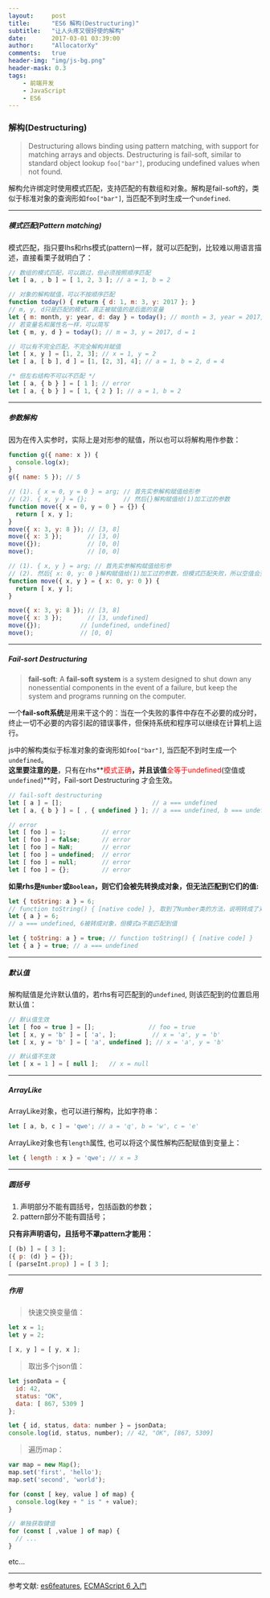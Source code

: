 ```yaml
---
layout:     post
title:      "ES6 解构(Destructuring)"
subtitle:   "让人头疼又很好使的解构"
date:       2017-03-01 03:39:00
author:     "AllocatorXy"
comments:   true
header-img: "img/js-bg.png"
header-mask: 0.3
tags:
    - 前端开发
    - JavaScript
    - ES6
---
```


### 解构(Destructuring)
>Destructuring allows binding using pattern matching, with support for matching arrays and objects. Destructuring is fail-soft, similar to standard object lookup `foo["bar"]`, producing undefined values when not found.

解构允许绑定时使用模式匹配，支持匹配的有数组和对象。解构是fail-soft的，类似于标准对象的查询形如`foo["bar"]`, 当匹配不到时生成一个`undefined`.
<hr />

##### 模式匹配(Pattern matching)
模式匹配，指只要lhs和rhs模式(pattern)一样，就可以匹配到，比较难以用语言描述，直接看栗子就明白了：

```js
// 数组的模式匹配，可以跳过，但必须按照顺序匹配
let [ a, , b ] = [ 1, 2, 3 ]; // a = 1, b = 2

// 对象的解构赋值，可以不按顺序匹配
function today() { return { d: 1, m: 3, y: 2017 }; }
// m, y, d只是匹配的模式，真正被赋值的是后面的变量
let { m: month, y: year, d: day } = today(); // month = 3, year = 2017, day = 1
// 若变量名和属性名一样，可以简写
let { m, y, d } = today(); // m = 3, y = 2017, d = 1

// 可以有不完全匹配，不完全解构并赋值
let [ x, y ] = [1, 2, 3]; // x = 1, y = 2
let [ a, [ b ], d ] = [1, [2, 3], 4]; // a = 1, b = 2, d = 4

/* 但左右结构不可以不匹配 */
let [ a, { b } ] = [ 1 ]; // error
let [ a, { b } ] = [ 1, { 2 } ]; // a = 1, b = 2

```
<hr />

##### 参数解构
因为在传入实参时，实际上是对形参的赋值，所以也可以将解构用作参数：

```js
function g({ name: x }) {
  console.log(x);
}
g({ name: 5 }); // 5

// (1). { x = 0, y = 0 } = arg; // 首先实参解构赋值给形参
// (2). { x, y } = {};          // 然后{}解构赋值给(1)加工过的参数
function move({ x = 0, y = 0 } = {}) {
  return [ x, y ];
}
move({ x: 3, y: 8 }); // [3, 8]
move({ x: 3 });       // [3, 0]
move({});             // [0, 0]
move();               // [0, 0]

// (1). { x, y } = arg; // 首先实参解构赋值给形参
// (2). 然后{ x: 0, y: 0 }解构赋值给(1)加工过的参数，但模式匹配失败，所以空值会变成undefined不完全解构
function move({ x, y } = { x: 0, y: 0 }) {
  return [ x, y ];
}

move({ x: 3, y: 8 }); // [3, 8]
move({ x: 3 });       // [3, undefined]
move({});           // [undefined, undefined]
move();             // [0, 0]
```
<hr />

##### Fail-sort Destructuring
>**fail-soft**: A **fail-soft system** is a system designed to shut down any nonessential components in the event of a failure, but keep the system and programs running on the computer.

一个**fail-soft系统**是用来干这个的：当在一个失败的事件中存在不必要的成分时，终止一切不必要的内容引起的错误事件，但保持系统和程序可以继续在计算机上运行。

js中的解构类似于标准对象的查询形如`foo["bar"]`, 当匹配不到时生成一个`undefined`。<br />
**这里要注意的是**，只有在rhs**<font color="red">模式正确</font>**，并且该值**<font color="red">全等于undefined</font>(空值或`undefined`)**时，Fail-sort Destructuring 才会生效。<br />

```js
// fail-soft destructuring
let [ a ] = [];                         // a === undefined
let [ a, { b } ] = [ , { undefined } ]; // a === undefined, b === undefined

// error
let [ foo ] = 1;          // error
let [ foo ] = false;      // error
let [ foo ] = NaN;        // error
let [ foo ] = undefined;  // error
let [ foo ] = null;       // error
let [ foo ] = {};         // error
```

**如果rhs是`Number`或`Boolean`，则它们会被先转换成对象，但无法匹配到它们的值:**

```js
let { toString: a } = 6;
// function toString() { [native code] }, 取到了Number类的方法，说明转成了对象
let { a } = 6; 
// a === undefined, 6被转成对象，但模式a不能匹配到值

let { toString: a } = true; // function toString() { [native code] }
let { a } = true; // a === undefined
```
<hr />

##### 默认值
解构赋值是允许默认值的，若rhs有可匹配到的`undefined`, 则该匹配到的位置启用默认值：

```js
// 默认值生效
let [ foo = true ] = [];               // foo = true
let [ x, y = 'b' ] = [ 'a', ];          // x = 'a', y = 'b'
let [ x, y = 'b' ] = [ 'a', undefined ]; // x = 'a', y = 'b'

// 默认值不生效
let [ x = 1 ] = [ null ];   // x = null
```
<hr />

##### ArrayLike
ArrayLike对象，也可以进行解构，比如字符串：

```js
let [ a, b, c ] = 'qwe'; // a = 'q', b = 'w', c = 'e' 
```

ArrayLike对象也有`length`属性, 也可以将这个属性解构匹配赋值到变量上：

```js
let { length : x } = 'qwe'; // x = 3
```
<hr />

##### 圆括号
1. 声明部分不能有圆括号，包括函数的参数；
2. pattern部分不能有圆括号；

**只有非声明语句，且括号不罩pattern才能用：**

```js
[ (b) ] = [ 3 ];
({ p: (d) } = {});
[ (parseInt.prop) ] = [ 3 ];
```
<hr />

##### 作用

>快速交换变量值：

```js
let x = 1;
let y = 2;

[ x, y ] = [ y, x ];
```

>取出多个json值：

```js
let jsonData = {
  id: 42,
  status: "OK",
  data: [ 867, 5309 ]
};

let { id, status, data: number } = jsonData;
console.log(id, status, number); // 42, "OK", [867, 5309]
```

>遍历map：

```js
var map = new Map();
map.set('first', 'hello');
map.set('second', 'world');

for (const [ key, value ] of map) {
  console.log(key + " is " + value);
}

// 单独获取键值
for (const [ ,value ] of map) {
  // ...
}
```

etc...
<hr />
参考文献: <a href="https://github.com/lukehoban/es6features">es6features</a>, <a href="http://es6.ruanyifeng.com/">ECMAScript 6 入门</a>